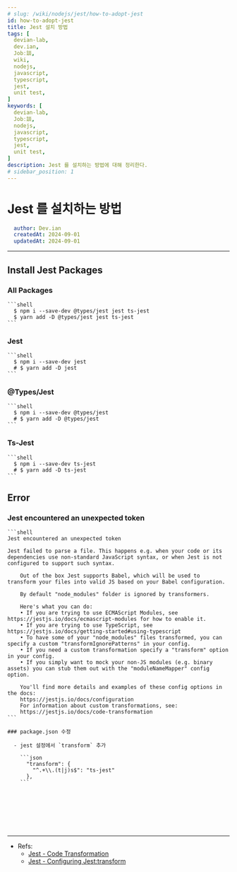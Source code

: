 ```yaml
---
# slug: /wiki/nodejs/jest/how-to-adopt-jest
id: how-to-adopt-jest
title: Jest 설치 방법
tags: [
  devian-lab, 
  dev.ian,
  Jobː談,
  wiki,
  nodejs,
  javascript,
  typescript, 
  jest,
  unit test,
]
keywords: [
  devian-lab,
  Jobː談,
  nodejs,
  javascript,
  typescript, 
  jest,
  unit test,
]
description: Jest 를 설치하는 방법에 대해 정리한다.
# sidebar_position: 1
---
```


<!--title -->
# Jest 를 설치하는 방법
<!--//title -->

<!-- 
```json
{
  "author": "Dev.ian",
  "createdAt": "2024-09-01",
  "updatedAt": "2024-09-01"
}
``` 
-->

```yaml
  author: Dev.ian
  createdAt: 2024-09-01
  updatedAt: 2024-09-01
```

---

## Install Jest Packages

  ### All Packages

    ```shell
      $ npm i --save-dev @types/jest jest ts-jest
      $ yarn add -D @types/jest jest ts-jest
    ```

  ### Jest

    ```shell
      $ npm i --save-dev jest
      # $ yarn add -D jest
    ```

  ### @Types/Jest

    ```shell
      $ npm i --save-dev @types/jest
      # $ yarn add -D @types/jest
    ```

  ### Ts-Jest

    ```shell
      $ npm i --save-dev ts-jest
      # $ yarn add -D ts-jest
    ```

## Error

  ### Jest encountered an unexpected token

    ```shell
    Jest encountered an unexpected token

    Jest failed to parse a file. This happens e.g. when your code or its dependencies use non-standard JavaScript syntax, or when Jest is not configured to support such syntax.

        Out of the box Jest supports Babel, which will be used to transform your files into valid JS based on your Babel configuration.

        By default "node_modules" folder is ignored by transformers.

        Here's what you can do:
        • If you are trying to use ECMAScript Modules, see https://jestjs.io/docs/ecmascript-modules for how to enable it.
        • If you are trying to use TypeScript, see https://jestjs.io/docs/getting-started#using-typescript
        • To have some of your "node_modules" files transformed, you can specify a custom "transformIgnorePatterns" in your config.
        • If you need a custom transformation specify a "transform" option in your config.
        • If you simply want to mock your non-JS modules (e.g. binary assets) you can stub them out with the "moduleNameMapper" config option.

        You'll find more details and examples of these config options in the docs:
        https://jestjs.io/docs/configuration
        For information about custom transformations, see:
        https://jestjs.io/docs/code-transformation
    ```

    ### package.json 수정 

      - jest 설정에서 `transform` 추가

        ```json
          "transform": {
            "^.+\\.(t|j)s$": "ts-jest"
          },
        ```



<br /><br /><br /><br /><br />

--- 
- Refs:
  + [Jest - Code Transformation](https://jestjs.io/docs/code-transformation)
  + [Jest - Configuring Jest:transform ](https://jestjs.io/docs/configuration#transform-objectstring-pathtotransformer--pathtotransformer-object)



